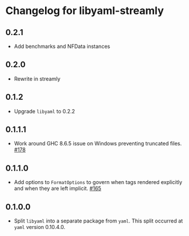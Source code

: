 # Changelog for libyaml-streamly

## 0.2.1

* Add benchmarks and NFData instances

## 0.2.0

* Rewrite in streamly

## 0.1.2

* Upgrade `libyaml` to 0.2.2

## 0.1.1.1

* Work around GHC 8.6.5 issue on Windows preventing truncated files.  [#178](https://github.com/snoyberg/yaml/issues/178)

## 0.1.1.0

* Add options to `FormatOptions` to govern when tags rendered explicitly and when they are left implicit. [#165](https://github.com/snoyberg/yaml/issues/165)

## 0.1.0.0

* Split `libyaml` into a separate package from `yaml`. This split occurred at
  `yaml` version 0.10.4.0.
